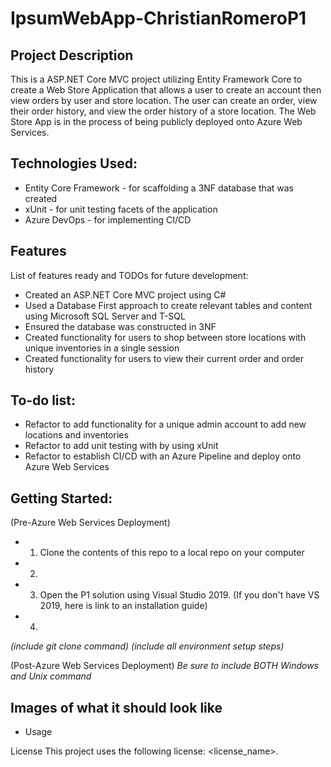 # IpsumWebApp-ChristianRomeroP1


## Project Description


This is a ASP.NET Core MVC project utilizing Entity Framework Core to create a Web Store Application that allows a user to create an account then view orders by user and store location. The user can create an order, view their order history, and view the order history of a store location. The Web Store App is in the process of being publicly deployed onto Azure Web Services.

## Technologies Used:

* Entity Core Framework - for scaffolding a 3NF database that was created
* xUnit - for unit testing facets of the application
* Azure DevOps - for implementing CI/CD

## Features

List of features ready and TODOs for future development:
* Created an ASP.NET Core MVC project using C#
* Used a Database First approach to create relevant tables and content using Microsoft SQL Server and T-SQL
* Ensured the database was constructed in 3NF 
* Created functionality for users to shop between store locations with unique inventories in a single session
* Created functionality for users to view their current order and order history

## To-do list:
* Refactor to add functionality for a unique admin account to add new locations and inventories
* Refactor to add unit testing with by using xUnit
* Refactor to establish CI/CD with an Azure Pipeline and deploy onto Azure Web Services 

## Getting Started:
(Pre-Azure Web Services Deployment)


* 1) Clone the contents of this repo to a local repo on your computer
* 2)
* 3) Open the P1 solution using Visual Studio 2019. (If you don't have VS 2019, here is link to an installation guide)
* 4)
*(include git clone command) (include all environment setup steps)*

(Post-Azure Web Services Deployment)
*Be sure to include BOTH Windows and Unix command*


## Images of what it should look like
* Usage



License
This project uses the following license: <license_name>.
